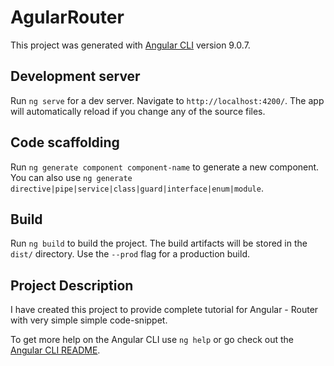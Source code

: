 # AgularRouter

This project was generated with [Angular CLI](https://github.com/angular/angular-cli) version 9.0.7.

## Development server

Run `ng serve` for a dev server. Navigate to `http://localhost:4200/`. The app will automatically reload if you change any of the source files.

## Code scaffolding

Run `ng generate component component-name` to generate a new component. You can also use `ng generate directive|pipe|service|class|guard|interface|enum|module`.

## Build

Run `ng build` to build the project. The build artifacts will be stored in the `dist/` directory. Use the `--prod` flag for a production build.

## Project Description

I have created this project to provide complete tutorial for Angular - Router with very simple simple code-snippet.

To get more help on the Angular CLI use `ng help` or go check out the [Angular CLI README](https://github.com/angular/angular-cli/blob/master/README.md).
